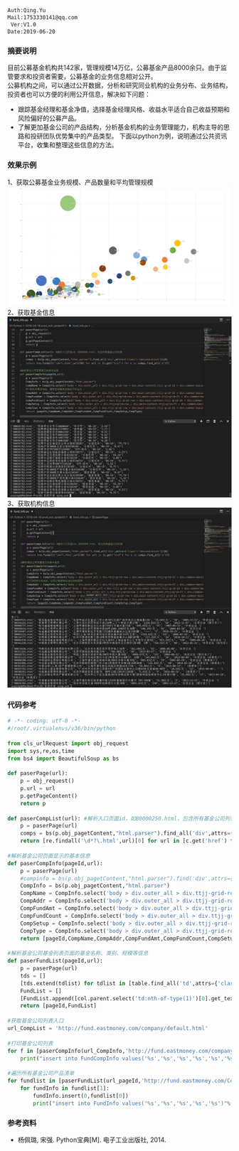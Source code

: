 ```shell
Auth:Qing.Yu
Mail:1753330141@qq.com
 Ver:V1.0
Date:2019-06-20
```
### 摘要说明
目前公募基金机构共142家，管理规模14万亿，公募基金产品8000余只。由于监管要求和投资者需要，公募基金的业务信息相对公开。  
公募机构之间，可以通过公开数据，分析和研究同业机构的业务分布、业务结构，投资者也可以方便的利用公开信息，解决如下问题：
- 跟踪基金经理和基金净值，选择基金经理风格、收益水平适合自己收益预期和风险偏好的公募产品。
- 了解更加基金公司的产品结构，分析基金机构的业务管理能力，机构主导的思路和投研团队优势集中的产品类型。
下面以python为例，说明通过公共资讯平台，收集和整理这些信息的方法。  

### 效果示例
1、获取公募基金业务规模、产品数量和平均管理规模
![可视化](https://github.com/QingYu2017/pic/blob/master/20190620003.jpeg)
2、获取基金信息
![基金信息](https://github.com/QingYu2017/pic/blob/master/20190620001.png)
3、获取机构信息
![机构信息](https://github.com/QingYu2017/pic/blob/master/20190620002.png)


### 代码参考
```python
# -*- coding: utf-8 -*-
#/root/.virtualenvs/v36/bin/python

from cls_urlRequest import obj_request
import sys,re,os,time
from bs4 import BeautifulSoup as bs

def paserPage(url):
    p = obj_request()
    p.url = url
    p.getPageContent()
    return p

def paserCompList(url): #解析入口页面id，如80000250.html，包含所有基金公司列表
    p = paserPage(url)
    comps = bs(p.obj_pagetContent,"html.parser").find_all('div',attrs={'class':'sencond-block'})[0]
    return [re.findall('\d*?\.html',url)[0] for url in [c.get('href') for c in comps.find_all('a')]]

#解析基金公司页面显示的基本信息
def paserCompInfo(pageId,url): 
    p = paserPage(url)
    #compinfo = bs(p.obj_pagetContent,"html.parser").find('div',attrs={'class':'common-basic-info'})
    CompInfo = bs(p.obj_pagetContent,"html.parser")
    CompName = CompInfo.select('body > div.outer_all > div.ttjj-grid-row > div.main-content.ttjj-grid-21 > div.common-basic-info > div.ttjj-panel > div.ttjj-panel-title > p.ttjj-panel-main-title')[0].get_text()
    CompAddr = CompInfo.select('body > div.outer_all > div.ttjj-grid-row > div.main-content.ttjj-grid-21 > div.common-basic-info > div.firm-contact.clearfix > div.pull-left > p:nth-of-type(1) > label')[0].get_text().replace(',',' ')
    CompFundAmt = CompInfo.select('body > div.outer_all > div.ttjj-grid-row > div.main-content.ttjj-grid-21 > div.common-basic-info > div.fund-info > ul > li.padding-left-10 > label')[0].get_text()
    CompFundCount = CompInfo.select('body > div.outer_all > div.ttjj-grid-row > div.main-content.ttjj-grid-21 > div.common-basic-info > div.fund-info > ul > li:nth-of-type(2) > label > a')[0].get_text()
    CompSetup = CompInfo.select('body > div.outer_all > div.ttjj-grid-row > div.main-content.ttjj-grid-21 > div.common-basic-info > div.fund-info > ul > li.date > label')[0].get_text()
    CompType = CompInfo.select('body > div.outer_all > div.ttjj-grid-row > div.main-content.ttjj-grid-21 > div.common-basic-info > div.fund-info > ul > li:nth-of-type(6) > label')[0].get_text()
    return [pageId,CompName,CompAddr,CompFundAmt,CompFundCount,CompSetup,CompType]

#解析基金公司基金列表页面的基金名称、类别、规模等信息
def paserFundList(pageId,url): 
    p = paserPage(url)
    tds = []
    [tds.extend(tdlist) for tdlist in [table.find_all('td',attrs={'class':'fund-name-code'}) for table in bs(p.obj_pagetContent,"html.parser").find_all('table',attrs={'class':'ttjj-table'})]]
    FundList = []
    [FundList.append([col.parent.select('td:nth-of-type(1)')[0].get_text().replace('\n',''), col.parent.select('td:nth-of-type(3)')[0].get_text(),col.parent.select('td:nth-of-type(4)')[0].get_text(), col.parent.select('td:nth-of-type(10)')[0].get_text()]) for col in tds]
    return [pageId,FundList]

#获取基金公司列表入口
url_CompList = 'http://fund.eastmoney.com/company/default.html'

#打印基金公司列表
for f in [paserCompInfo(url_CompInfo,'http://fund.eastmoney.com/company/%s'%(url_CompInfo)) for url_CompInfo in paserCompList(url_CompList)]:
    print("insert into FundCompInfo values('%s','%s','%s','%s','%s','%s','%s')"%(tuple(f)))

#遍历所有基金公司产品清单
for fundlist in [paserFundList(url_pageId,'http://fund.eastmoney.com/Company/f10/jjjz_%s'%(url_pageId)) for url_pageId in paserCompList(url_CompList)]:
    for fundInfo in fundlist[1]:
        fundInfo.insert(0,fundlist[0])
        print("insert into FundInfo values('%s','%s','%s','%s','%s')"%(tuple(fundInfo)))
```

### 参考资料
- 杨佩璐, 宋强. Python宝典[M]. 电子工业出版社, 2014.
